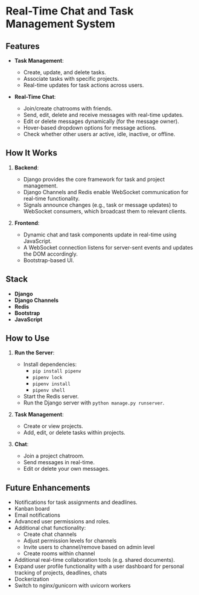 # Real-Time Chat and Task Management System

## Features
- **Task Management**: 
  - Create, update, and delete tasks.
  - Associate tasks with specific projects.
  - Real-time updates for task actions across users.

- **Real-Time Chat**:
  - Join/create chatrooms with friends.
  - Send, edit, delete and receive messages with real-time updates.
  - Edit or delete messages dynamically (for the message owner).
  - Hover-based dropdown options for message actions.
  - Check whether other users ar active, idle, inactive, or offline.


## How It Works
1. **Backend**:
   - Django provides the core framework for task and project management.
   - Django Channels and Redis enable WebSocket communication for real-time functionality.
   - Signals announce changes (e.g., task or message updates) to WebSocket consumers, which broadcast them to relevant clients.

2. **Frontend**:
   - Dynamic chat and task components update in real-time using JavaScript.
   - A WebSocket connection listens for server-sent events and updates the DOM accordingly.
   - Bootstrap-based UI.

## Stack
- **Django**
- **Django Channels**
- **Redis**
- **Bootstrap**
- **JavaScript**

## How to Use
1. **Run the Server**:
   - Install dependencies:
        - `pip install pipenv`  
        - `pipenv lock`   
        - `pipenv install`  
        - `pipenv shell`
   - Start the Redis server.
   - Run the Django server with `python manage.py runserver`.

2. **Task Management**:
   - Create or view projects.
   - Add, edit, or delete tasks within projects.

3. **Chat**:
   - Join a project chatroom.
   - Send messages in real-time.
   - Edit or delete your own messages.

## Future Enhancements
- Notifications for task assignments and deadlines.
- Kanban board
- Email notifications
- Advanced user permissions and roles.
- Additional chat functionality:  
    - Create chat channels
    - Adjust permission levels for channels
    - Invite users to channel/remove based on admin level
    - Create rooms within channel
- Additional real-time collaboration tools (e.g. shared documents).
- Expand user profile functionality with a user dashboard for personal tracking of projects, deadlines, chats
- Dockerization
- Switch to nginx/gunicorn with uvicorn workers